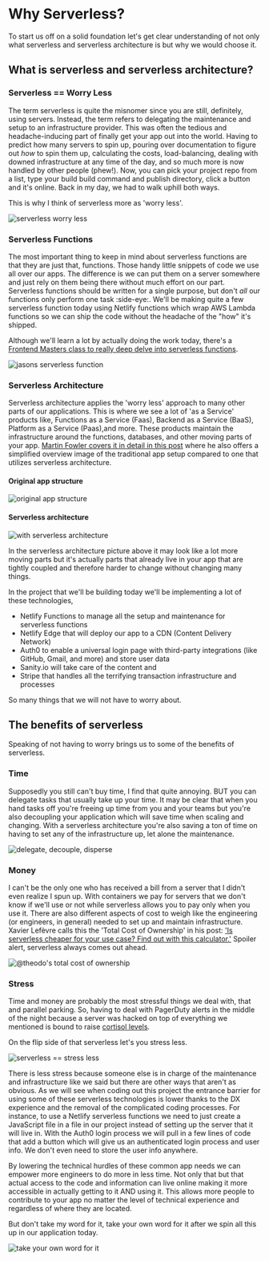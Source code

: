 # Why Serverless?

To start us off on a solid foundation let's get clear understanding of not only what serverless and serverless architecture is but why we would choose it.

## What is serverless and serverless architecture?

### Serverless == Worry Less

The term serverless is quite the misnomer since you are still, definitely, using servers. Instead, the term refers to delegating the maintenance and setup to an infrastructure provider. This was often the tedious and headache-inducing part of finally get your app out into the world. Having to predict how many servers to spin up, pouring over documentation to figure out _how_ to spin them up, calculating the costs, load-balancing, dealing with downed infrastructure at any time of the day, and so much more is now handled by other people (phew!). Now, you can pick your project repo from a list, type your build build command and publish directory, click a button and it's online. Back in my day, we had to walk uphill both ways.

This is why I think of serverless more as 'worry less'.

![serverless worry less](https://res.cloudinary.com/dzkoxrsdj/image/upload/v1638283749/worryless.001_zwaja7.jpg)

### Serverless Functions

The most important thing to keep in mind about serverless functions are that they are just that, functions. Those handy little snippets of code we use all over our apps. The difference is we can put them on a server somewhere and just rely on them being there without much effort on our part. Serverless functions should be written for a single purpose, but don't _all_ our functions only perform one task :side-eye:. We'll be making quite a few serverless function today using Netlify functions which wrap AWS Lambda functions so we can ship the code without the headache of the "how" it's shipped.

Although we'll learn a lot by actually doing the work today, there's a [Frontend Masters class to really deep delve into serverless functions](https://frontendmasters.com/workshops/serverless-functions/).

![jasons serverless function](https://res.cloudinary.com/dzkoxrsdj/image/upload/v1638302564/Screen_Shot_2021-11-30_at_2.57.58_PM_y2ijqq.png)

### Serverless Architecture

Serverless architecture applies the 'worry less' approach to many other parts of our applications. This is where we see a lot of 'as a Service' products like, Functions as a Service (Faas), Backend as a Service (BaaS), Platform as a Service (Paas),and more. These products maintain the infrastructure around the functions, databases, and other moving parts of your app. [Martin Fowler covers it in detail in this post](https://martinfowler.com/articles/serverless.html) where he also offers a simplified overview image of the traditional app setup compared to one that utilizes serverless architecture.

#### Original app structure

![original app structure](https://res.cloudinary.com/dzkoxrsdj/image/upload/v1638301576/ps_jgybzn.jpg)

#### Serverless architecture

![with serverless architecture](https://res.cloudinary.com/dzkoxrsdj/image/upload/v1638301576/sps_qa2lbz.jpg)

In the serverless architecture picture above it may look like a lot more moving parts but it's actually parts that already live in your app that are tightly coupled and therefore harder to change without changing many things.

In the project that we'll be building today we'll be implementing a lot of these technologies,

- Netlify Functions to manage all the setup and maintenance for serverless functions
- Netlify Edge that will deploy our app to a CDN (Content Delivery Network)
- Auth0 to enable a universal login page with third-party integrations (like GitHub, Gmail, and more) and store user data
- Sanity.io will take care of the content and
- Stripe that handles all the terrifying transaction infrastructure and processes

So many things that we will not have to worry about.

## The benefits of serverless

Speaking of not having to worry brings us to some of the benefits of serverless.

### Time

Supposedly you still can't buy time, I find that quite annoying. BUT you can delegate tasks that usually take up your time. It may be clear that when you hand tasks off you're freeing up time from you and your teams but you're also decoupling your application which will save time when scaling and changing. With a serverless architecture you're also saving a ton of time on having to set any of the infrastructure up, let alone the maintenance.

![delegate, decouple, disperse](https://res.cloudinary.com/dzkoxrsdj/image/upload/v1638312499/Screen_Shot_2021-11-30_at_3.35.01_PM_awkozw.png)

### Money

I can't be the only one who has received a bill from a server that I didn't even realize I spun up. With containers we pay for servers that we don't know if we'll use or not while serverless allows you to pay only when you use it. There are also different aspects of cost to weigh like the engineering (or engineers, in general) needed to set up and maintain infrastructure. Xavier Lefèvre calls this the 'Total Cost of Ownership' in his post: ['Is serverless cheaper for your use case? Find out with this calculator.'](https://medium.com/serverless-transformation/is-serverless-cheaper-for-your-use-case-find-out-with-this-calculator-2f8a52fc6a68) Spoiler alert, serverless always comes out ahead.

![@theodo's total cost of ownership](https://miro.medium.com/max/2000/1*cD4HBbBoZYR_3sDJ3841tg.png)

### Stress

Time and money are probably the most stressful things we deal with, that and parallel parking. So, having to deal with PagerDuty alerts in the middle of the night because a server was hacked on top of everything we mentioned is bound to raise [cortisol levels](https://www.hormone.org/your-health-and-hormones/glands-and-hormones-a-to-z/hormones/cortisol).

On the flip side of that serverless let's you stress less.

![serverless == stress less](https://res.cloudinary.com/dzkoxrsdj/image/upload/v1638311512/Untitled.001_vahcgo.jpg)

There is less stress because someone else is in charge of the maintenance and infrastructure like we said but there are other ways that aren't as obvious. As we will see when coding out this project the entrance barrier for using some of these serverless technologies is lower thanks to the DX experience and the removal of the complicated coding processes. For instance, to use a Netlify serverless functions we need to just create a JavaScript file in a file in our project instead of setting up the server that it will live in. With the Auth0 login process we will pull in a few lines of code that add a button which will give us an authenticated login process and user info. We don't even need to store the user info anywhere.

By lowering the technical hurdles of these common app needs we can empower more engineers to do more in less time. Not only that but that actual access to the code and information can live online making it more accessible in actually getting to it AND using it. This allows more people to contribute to your app no matter the level of technical experience and regardless of where they are located.

But don't take my word for it, take your own word for it after we spin all this up in our application today.

![take your own word for it](https://res.cloudinary.com/dzkoxrsdj/image/upload/v1638312377/Screen_Shot_2021-11-30_at_5.45.45_PM_cb2ytv.jpg)
